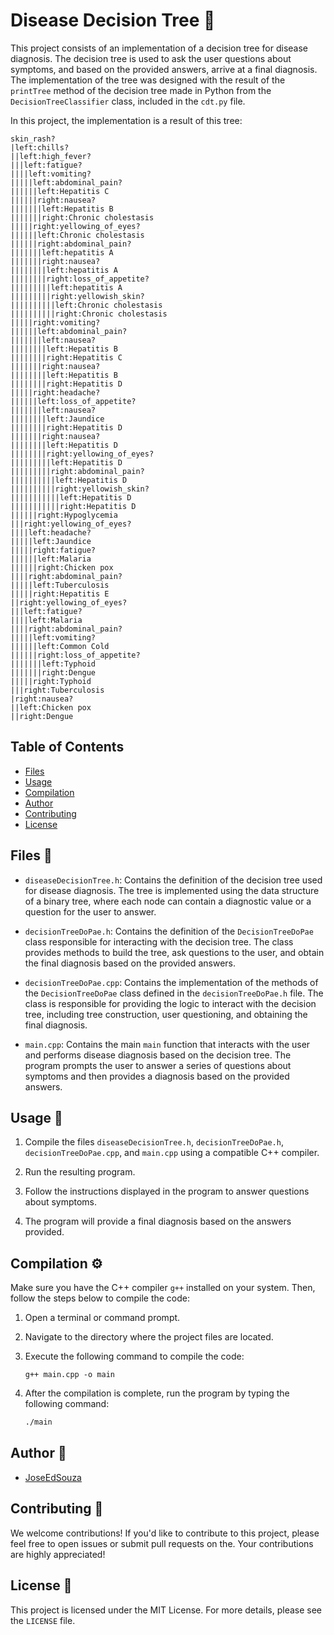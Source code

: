 # Disease Decision Tree 🌳

This project consists of an implementation of a decision tree for disease diagnosis. The decision tree is used to ask the user questions about symptoms, and based on the provided answers, arrive at a final diagnosis. The implementation of the tree was designed with the result of the `printTree` method of the decision tree made in Python from the `DecisionTreeClassifier` class, included in the `cdt.py` file.

In this project, the implementation is a result of this tree:

```text
skin_rash?
|left:chills?
||left:high_fever?
|||left:fatigue?
||||left:vomiting?
|||||left:abdominal_pain?
||||||left:Hepatitis C
||||||right:nausea?
|||||||left:Hepatitis B
|||||||right:Chronic cholestasis
|||||right:yellowing_of_eyes?
||||||left:Chronic cholestasis
||||||right:abdominal_pain?
|||||||left:hepatitis A
|||||||right:nausea?
||||||||left:hepatitis A
||||||||right:loss_of_appetite?
|||||||||left:hepatitis A
|||||||||right:yellowish_skin?
||||||||||left:Chronic cholestasis
||||||||||right:Chronic cholestasis
|||||right:vomiting?
||||||left:abdominal_pain?
|||||||left:nausea?
||||||||left:Hepatitis B
||||||||right:Hepatitis C
|||||||right:nausea?
||||||||left:Hepatitis B
||||||||right:Hepatitis D
|||||right:headache?
||||||left:loss_of_appetite?
|||||||left:nausea?
||||||||left:Jaundice
||||||||right:Hepatitis D
|||||||right:nausea?
||||||||left:Hepatitis D
||||||||right:yellowing_of_eyes?
|||||||||left:Hepatitis D
|||||||||right:abdominal_pain?
||||||||||left:Hepatitis D
||||||||||right:yellowish_skin?
|||||||||||left:Hepatitis D
|||||||||||right:Hepatitis D
||||||right:Hypoglycemia
|||right:yellowing_of_eyes?
||||left:headache?
|||||left:Jaundice
|||||right:fatigue?
||||||left:Malaria
||||||right:Chicken pox
||||right:abdominal_pain?
|||||left:Tuberculosis
|||||right:Hepatitis E
||right:yellowing_of_eyes?
|||left:fatigue?
||||left:Malaria
||||right:abdominal_pain?
|||||left:vomiting?
||||||left:Common Cold
||||||right:loss_of_appetite?
|||||||left:Typhoid
|||||||right:Dengue
|||||right:Typhoid
|||right:Tuberculosis
|right:nausea?
||left:Chicken pox
||right:Dengue
```

## Table of Contents

- [Files](#Files%20📂)
- [Usage](#Usage%20🚀)
- [Compilation](#Compilation%20⚙️)
- [Author](#Author%20👤)
- [Contributing](#Contributing%20🤝)
- [License](#License%20📜)

## Files 📂

- `diseaseDecisionTree.h`: Contains the definition of the decision tree used for disease diagnosis. The tree is implemented using the data structure of a binary tree, where each node can contain a diagnostic value or a question for the user to answer.

- `decisionTreeDoPae.h`: Contains the definition of the `DecisionTreeDoPae` class responsible for interacting with the decision tree. The class provides methods to build the tree, ask questions to the user, and obtain the final diagnosis based on the provided answers.

- `decisionTreeDoPae.cpp`: Contains the implementation of the methods of the `DecisionTreeDoPae` class defined in the `decisionTreeDoPae.h` file. The class is responsible for providing the logic to interact with the decision tree, including tree construction, user questioning, and obtaining the final diagnosis.

- `main.cpp`: Contains the main `main` function that interacts with the user and performs disease diagnosis based on the decision tree. The program prompts the user to answer a series of questions about symptoms and then provides a diagnosis based on the provided answers.

## Usage 🚀

1. Compile the files `diseaseDecisionTree.h`, `decisionTreeDoPae.h`, `decisionTreeDoPae.cpp`, and `main.cpp` using a compatible C++ compiler.

2. Run the resulting program.

3. Follow the instructions displayed in the program to answer questions about symptoms.

4. The program will provide a final diagnosis based on the answers provided.

## Compilation ⚙️

Make sure you have the C++ compiler `g++` installed on your system. Then, follow the steps below to compile the code:

1. Open a terminal or command prompt.

2. Navigate to the directory where the project files are located.

3. Execute the following command to compile the code:

   ```shell
   g++ main.cpp -o main
   ```

4. After the compilation is complete, run the program by typing the following command:

   ```bash
   ./main
   ```

## Author 👤

- [JoseEdSouza](https://github.com/JoseEdSouza)

## Contributing 🤝

We welcome contributions! If you'd like to contribute to this project, please feel free to open issues or submit pull requests on the. Your contributions are highly appreciated!

## License 📜

This project is licensed under the MIT License. For more details, please see the `LICENSE` file.
